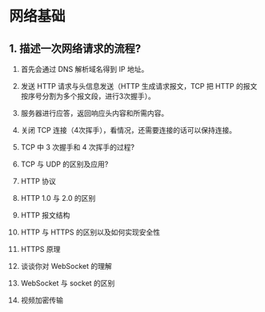 # 网络基础

## <span id="quest_network_technological_process">1. 描述一次网络请求的流程?</span>
  1. 首先会通过 DNS 解析域名得到 IP 地址。
  2. 发送 HTTP 请求与头信息发送（HTTP 生成请求报文，TCP 把 HTTP 的报文按序号分割为多个报文段，进行3次握手）。
  3. 服务器进行应答，返回响应头内容和所需内容。
  4. 关闭 TCP 连接（4次挥手），看情况，还需要连接的话可以保持连接。

2. TCP 中 3 次握手和 4 次挥手的过程?
3. TCP 与 UDP 的区别及应用?
4. HTTP 协议
5. HTTP 1.0 与 2.0 的区别
6. HTTP 报文结构
7. HTTP 与 HTTPS 的区别以及如何实现安全性
8. HTTPS 原理
9. 谈谈你对 WebSocket 的理解
10. WebSocket 与 socket 的区别
11. 视频加密传输


